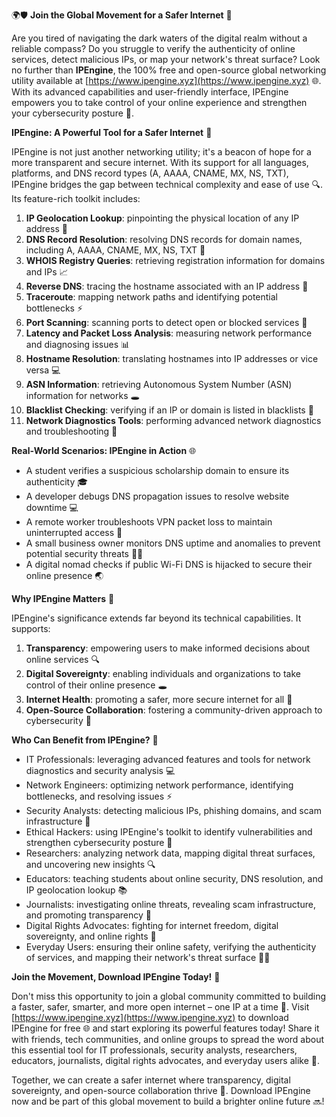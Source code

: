 🌍🛡️ **Join the Global Movement for a Safer Internet** 🚀

Are you tired of navigating the dark waters of the digital realm without a reliable compass? Do you struggle to verify the authenticity of online services, detect malicious IPs, or map your network's threat surface? Look no further than **IPEngine**, the 100% free and open-source global networking utility available at [https://www.ipengine.xyz](https://www.ipengine.xyz) 🌐. With its advanced capabilities and user-friendly interface, IPEngine empowers you to take control of your online experience and strengthen your cybersecurity posture 🔐.

**IPEngine: A Powerful Tool for a Safer Internet** 📡

IPEngine is not just another networking utility; it's a beacon of hope for a more transparent and secure internet. With its support for all languages, platforms, and DNS record types (A, AAAA, CNAME, MX, NS, TXT), IPEngine bridges the gap between technical complexity and ease of use 🔍. Its feature-rich toolkit includes:

1.  **IP Geolocation Lookup**: pinpointing the physical location of any IP address 📍
2.  **DNS Record Resolution**: resolving DNS records for domain names, including A, AAAA, CNAME, MX, NS, TXT 🔗
3.  **WHOIS Registry Queries**: retrieving registration information for domains and IPs 📈
4.  **Reverse DNS**: tracing the hostname associated with an IP address 👀
5.  **Traceroute**: mapping network paths and identifying potential bottlenecks ⚡️
6.  **Port Scanning**: scanning ports to detect open or blocked services 🔴
7.  **Latency and Packet Loss Analysis**: measuring network performance and diagnosing issues 📊
8.  **Hostname Resolution**: translating hostnames into IP addresses or vice versa 💻
9.  **ASN Information**: retrieving Autonomous System Number (ASN) information for networks 🕳️
10. **Blacklist Checking**: verifying if an IP or domain is listed in blacklists 🔴
11. **Network Diagnostics Tools**: performing advanced network diagnostics and troubleshooting 🔧

**Real-World Scenarios: IPEngine in Action** 🌐

*   A student verifies a suspicious scholarship domain to ensure its authenticity 🎓
*   A developer debugs DNS propagation issues to resolve website downtime 💻
*   A remote worker troubleshoots VPN packet loss to maintain uninterrupted access 🔋
*   A small business owner monitors DNS uptime and anomalies to prevent potential security threats 👨‍💼
*   A digital nomad checks if public Wi-Fi DNS is hijacked to secure their online presence 🌏

**Why IPEngine Matters** 🌟

IPEngine's significance extends far beyond its technical capabilities. It supports:

1.  **Transparency**: empowering users to make informed decisions about online services 🔍
2.  **Digital Sovereignty**: enabling individuals and organizations to take control of their online presence 🕳️
3.  **Internet Health**: promoting a safer, more secure internet for all 🌟
4.  **Open-Source Collaboration**: fostering a community-driven approach to cybersecurity 🔗

**Who Can Benefit from IPEngine?** 👥

*   IT Professionals: leveraging advanced features and tools for network diagnostics and security analysis 💻
*   Network Engineers: optimizing network performance, identifying bottlenecks, and resolving issues ⚡️
*   Security Analysts: detecting malicious IPs, phishing domains, and scam infrastructure 🔴
*   Ethical Hackers: using IPEngine's toolkit to identify vulnerabilities and strengthen cybersecurity posture 🔗
*   Researchers: analyzing network data, mapping digital threat surfaces, and uncovering new insights 🔍
*   Educators: teaching students about online security, DNS resolution, and IP geolocation lookup 📚
*   Journalists: investigating online threats, revealing scam infrastructure, and promoting transparency 📰
*   Digital Rights Advocates: fighting for internet freedom, digital sovereignty, and online rights 🌟
*   Everyday Users: ensuring their online safety, verifying the authenticity of services, and mapping their network's threat surface 👩‍💻

**Join the Movement, Download IPEngine Today!** 🚀

Don't miss this opportunity to join a global community committed to building a faster, safer, smarter, and more open internet – one IP at a time 🔗. Visit [https://www.ipengine.xyz](https://www.ipengine.xyz) to download IPEngine for free 🌐 and start exploring its powerful features today! Share it with friends, tech communities, and online groups to spread the word about this essential tool for IT professionals, security analysts, researchers, educators, journalists, digital rights advocates, and everyday users alike 👥.

Together, we can create a safer internet where transparency, digital sovereignty, and open-source collaboration thrive 🌟. Download IPEngine now and be part of this global movement to build a brighter online future 🔜!